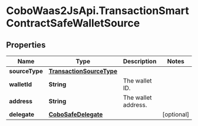 # CoboWaas2JsApi.TransactionSmartContractSafeWalletSource

## Properties

Name | Type | Description | Notes
------------ | ------------- | ------------- | -------------
**sourceType** | [**TransactionSourceType**](TransactionSourceType.md) |  | 
**walletId** | **String** | The wallet ID. | 
**address** | **String** | The wallet address. | 
**delegate** | [**CoboSafeDelegate**](CoboSafeDelegate.md) |  | [optional] 


